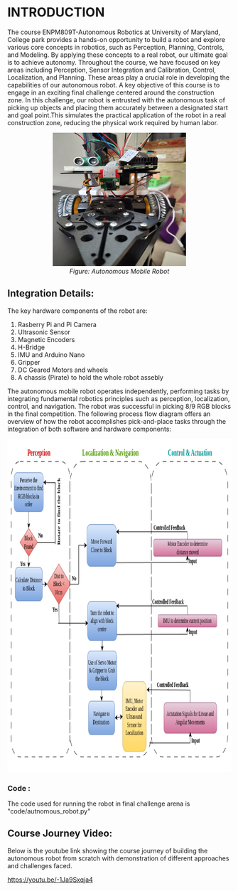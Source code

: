 # INTRODUCTION

The course ENPM809T-Autonomous Robotics at University of Maryland, College park provides a hands-on opportunity to build a robot and explore various core concepts in robotics, such as Perception, Planning, Controls, and Modeling. By applying these concepts to a real robot, our ultimate goal is to achieve autonomy. Throughout the course, we have focused on key areas including Perception, Sensor Integration and Calibration, Control, Localization, and Planning. These areas play a crucial role in developing the capabilities of our autonomous robot. A key objective of this course is to engage in an exciting final challenge centered around the construction zone. In this challenge, our robot is entrusted with the autonomous task of picking up objects and placing them accurately between a designated start and goal point.This simulates the practical application of the robot in a real construction zone, reducing the physical work required by human labor.

<p align="center">
  <img src="images/autonomous_robo.jpg" alt="Autonomous Robot" width="300" height="300"><br>
  <em>Figure: Autonomous Mobile Robot</em>
</p>


## Integration Details:
The key hardware components of the robot are: 
1. Rasberry Pi and Pi Camera
2. Ultrasonic Sensor
3. Magnetic Encoders
4. H-Bridge
5. IMU and Arduino Nano
6. Gripper
7. DC Geared Motors and wheels
8. A chassis (Pirate) to hold the whole robot assebly

The autonomous mobile robot operates independently, performing tasks by integrating fundamental robotics principles such as perception, localization, control, and navigation. The robot was successful in picking 8/9 RGB blocks in the final competition. The following process flow diagram offers an overview of how the robot accomplishes pick-and-place tasks through the integration of both software and hardware components:

<p align="center">
  <img src="images/process_flow.png" alt="Autonomous Robot Process Flow" width="850" height="750">
</p>

### Code : 
The code used for running the robot in final challenge arena is "code/autnomous_robot.py"

## Course Journey Video:

Below is the youtube link showing the course journey of building the autonomous robot from scratch with demonstration of different approaches and challenges faced.

https://youtu.be/-1Ja9Sxqja4
